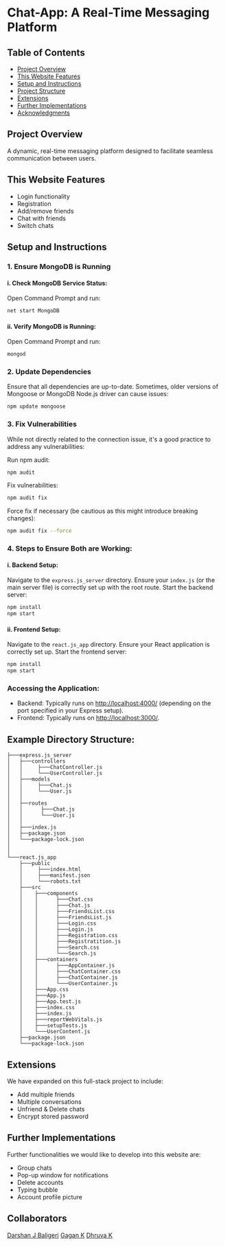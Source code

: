 # Chat-App: A Real-Time Messaging Platform

## Table of Contents
- [Project Overview](#project-overview)
- [This Website Features](#this-website-features)
- [Setup and Instructions](#setup-and-instructions)
- [Project Structure](#project-structure)
- [Extensions](#extensions)
- [Further Implementations](#further-implementations)
- [Acknowledgments](#acknowledgments)

## Project Overview
A dynamic, real-time messaging platform designed to facilitate seamless communication between users.

## This Website Features
- Login functionality
- Registration
- Add/remove friends
- Chat with friends
- Switch chats

## Setup and Instructions

### 1. Ensure MongoDB is Running

#### i. Check MongoDB Service Status:
Open Command Prompt and run:
```sh
net start MongoDB
```

#### ii. Verify MongoDB is Running:
Open Command Prompt and run:
```sh
mongod
```

### 2. Update Dependencies
Ensure that all dependencies are up-to-date. Sometimes, older versions of Mongoose or MongoDB Node.js driver can cause issues:
```sh
npm update mongoose
```

### 3. Fix Vulnerabilities
While not directly related to the connection issue, it's a good practice to address any vulnerabilities:

Run npm audit:
```sh
npm audit
```

Fix vulnerabilities:
```sh
npm audit fix
```

Force fix if necessary (be cautious as this might introduce breaking changes):
```sh
npm audit fix --force
```

### 4. Steps to Ensure Both are Working:

#### i. Backend Setup:
Navigate to the `express.js_server` directory. Ensure your `index.js` (or the main server file) is correctly set up with the root route. Start the backend server:
```sh
npm install
npm start
```

#### ii. Frontend Setup:
Navigate to the `react.js_app` directory. Ensure your React application is correctly set up. Start the frontend server:
```sh
npm install
npm start
```

### Accessing the Application:
- Backend: Typically runs on [http://localhost:4000/](http://localhost:4000/) (depending on the port specified in your Express setup).
- Frontend: Typically runs on [http://localhost:3000/](http://localhost:3000/).

## Example Directory Structure:
```
├───express.js_server
│   ├───controllers
│   │     ├───ChatController.js
│   │     └───UserController.js
│   ├───models
│   │     ├───Chat.js
│   │     └───User.js
│   │
│   ├──routes
│   │      ├───Chat.js
│   │      └───User.js
│   │
│   ├───index.js
│   ├──package.json
│   └───package-lock.json
│
│
└───react.js_app
    ├───public
    │     ├───index.html
    │     ├───manifest.json
    │     └───robots.txt
    ├───src
    │    ├───components
    │    │      ├───Chat.css
    │    │      ├───Chat.js
    │    │      ├───FriendsList.css
    │    │      ├───FriendsList.js
    │    │      ├───Login.css
    │    │      ├───Login.js
    │    │      ├───Registration.css
    │    │      ├───Registratition.js
    │    │      ├───Search.css
    │    │      └───Search.js
    │    ├───containers
    │    │      ├───AppContainer.js
    │    │      ├───ChatContainer.css
    │    │      ├───ChatContainer.js
    │    │      └───UserContainer.js
    │    ├───App.css
    │    ├───App.js
    │    ├───App.test.js
    │    ├───index.css
    │    ├───index.js
    │    ├───reportWebVitals.js
    │    ├───setupTests.js
    │    └───UserContent.js
    ├──package.json
    └───package-lock.json
```

## Extensions
We have expanded on this full-stack project to include:
- Add multiple friends
- Multiple conversations
- Unfriend & Delete chats
- Encrypt stored password

## Further Implementations
Further functionalities we would like to develop into this website are:
- Group chats
- Pop-up window for notifications
- Delete accounts
- Typing bubble
- Account profile picture

## Collaborators
[Darshan J Baligeri](https://github.com/Darshan-Baligeri)
[Gagan K](https://github.com/Gagank30)
[Dhruva K](https://github.com/Dhruva6364)
